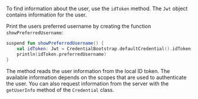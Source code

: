 To find information about the user, use the `idToken` method. The `Jwt` object contains information for the user.

Print the users preferred username by creating the function `showPreferredUsername`:
```kotlin
suspend fun showPreferredUsername() {
    val idToken: Jwt = CredentialBootstrap.defaultCredential().idToken() ?: return
    println(idToken.preferredUsername)
}
```

The method reads the user information from the local ID token. The available information depends on the scopes that are used to authenticate the user. You can also request information from the server with the `getUserInfo` method of the `Credential` class.
